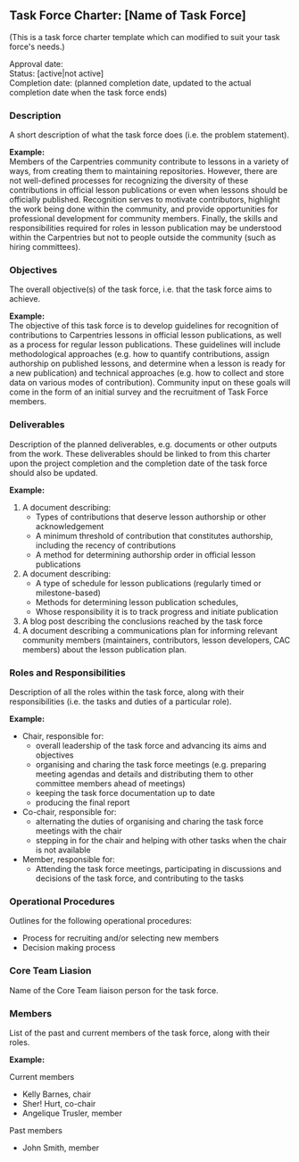 ## Task Force Charter: [Name of Task Force]

(This is a task force charter template which can modified to suit your task force's needs.)


Approval date: <br />
Status: [active|not active] <br />
Completion date: (planned completion date, updated to the actual completion date when the task force ends)

### Description
A short description of what the task force does (i.e. the problem statement).

__Example:__  
Members of the Carpentries community contribute to lessons in a variety of ways, from creating them to maintaining repositories. However, there are not well-defined processes for recognizing the diversity of these contributions in official lesson publications or even when lessons should be officially published. Recognition serves to motivate contributors, highlight the work being done within the community, and provide opportunities for professional development for community members. Finally, the skills and responsibilities required for roles in lesson publication may be understood within the Carpentries but not to people outside the community (such as hiring committees).

### Objectives
The overall objective(s) of the task force, i.e. that the task force aims to achieve. 

__Example:__  
The objective of this task force is to develop guidelines for recognition of contributions to Carpentries lessons in official lesson publications, as well as a process for regular lesson publications. These guidelines will include methodological approaches (e.g. how to quantify contributions, assign authorship on published lessons, and determine when a lesson is ready for a new publication) and technical approaches (e.g. how to collect and store data on various modes of contribution). Community input on these goals will come in the form of an initial survey and the recruitment of Task Force members.

### Deliverables
Description of the planned deliverables, e.g. documents or other outputs from the work. These deliverables should be linked to from this charter upon the project completion and the completion date of the task force should also be updated. 

__Example:__ 
1. A document describing:
    - Types of contributions that deserve lesson authorship or other acknowledgement
    - A minimum threshold of contribution that constitutes authorship, including the recency of contributions
    - A method for determining authorship order in official lesson publications
2. A document describing:
    - A type of schedule for lesson publications (regularly timed or milestone-based)
    - Methods for determining lesson publication schedules,
    - Whose responsibility it is to track progress and initiate publication
3. A blog post describing the conclusions reached by the task force
4. A document describing a communications plan for informing relevant community members (maintainers, contributors, lesson developers, CAC members) about the lesson publication plan.  

### Roles and Responsibilities

Description of all the roles within the task force, along with their responsibilities (i.e. the tasks and duties of a particular role).

__Example:__
- Chair, responsible for:
  - overall leadership of the task force and advancing its aims and objectives
  - organising and charing the task force meetings (e.g. preparing meeting agendas and details and distributing them to other committee members ahead of meetings) 
  - keeping the task force documentation up to date 
  - producing the final report
- Co-chair, responsible for: 
  - alternating the duties of organising and charing the task force meetings with the chair
  - stepping in for the chair and helping with other tasks when the chair is not available
- Member, responsible for:
  - Attending the task force meetings, participating in discussions and decisions of the task force, and contributing to the tasks
 
### Operational Procedures

Outlines for the following operational procedures:

  - Process for recruiting and/or selecting new members
  - Decision making process
  
### Core Team Liasion

Name of the Core Team liaison person for the task force.

### Members

List of the past and current members of the task force, along with their roles.

__Example:__

Current members

- Kelly Barnes, chair
- Sher! Hurt, co-chair
- Angelique Trusler, member

Past members
- John Smith, member
